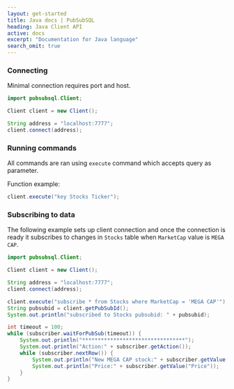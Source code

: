 ```yaml
---
layout: get-started
title: Java docs | PubSubSQL
heading: Java Client API
active: docs
excerpt: "Documentation for Java language"
search_omit: true
---
```


### Connecting

Minimal connection requires port and host.


``` java
import pubsubsql.Client;

Client client = new Client();

String address = "localhost:7777";
client.connect(address);
```

### Running commands

All commands are ran using `execute` command which accepts query as parameter.

Function example:

``` java
client.execute("key Stocks Ticker");
```

### Subscribing to data

The following example sets up client connection and once the connection is ready it subscribes to changes in `Stocks` table
when `MarketCap` value is `MEGA CAP`.

``` java
import pubsubsql.Client;

Client client = new Client();

String address = "localhost:7777";
client.connect(address);

client.execute("subscribe * from Stocks where MarketCap = 'MEGA CAP'");
String pubsubid = client.getPubSubId();
System.out.println("subscribed to Stocks pubsubid: " + pubsubid);

int timeout = 100;
while (subscriber.waitForPubSub(timeout)) {
    System.out.println("*********************************");
	System.out.println("Action:" + subscriber.getAction());
	while (subscriber.nextRow()) {
	    System.out.println("New MEGA CAP stock:" + subscriber.getValue("Ticker"));
	    System.out.println("Price:" + subscriber.getValue("Price"));
	}
}
```

